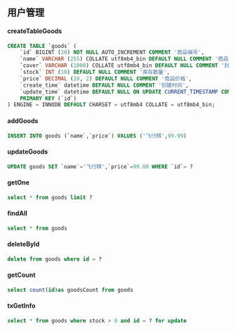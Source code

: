 ## 用户管理

#### createTableGoods
```sql
CREATE TABLE `goods` (
	`id` BIGINT (20) NOT NULL AUTO_INCREMENT COMMENT '商品编号',
	`name` VARCHAR (255) COLLATE utf8mb4_bin DEFAULT NULL COMMENT '商品名称',
	`cover` VARCHAR (1000) COLLATE utf8mb4_bin DEFAULT NULL COMMENT '封面',
	`stock` INT (10) DEFAULT NULL COMMENT '库存数量',
	`price` DECIMAL (10, 2) DEFAULT NULL COMMENT '商品价格',
	`create_time` datetime DEFAULT NULL COMMENT '创建时间',
	`update_time` datetime DEFAULT NULL ON UPDATE CURRENT_TIMESTAMP COMMENT '更新时间',
	PRIMARY KEY (`id`)
) ENGINE = INNODB DEFAULT CHARSET = utf8mb4 COLLATE = utf8mb4_bin;
```
#### addGoods
```sql
INSERT INTO goods (`name`,`price`) VALUES ('飞行棋',99.99)
```
#### updateGoods
```sql
UPDATE goods SET `name`='飞行棋',`price`=99.88 WHERE `id`= ?
```
#### getOne
```sql
select * from goods limit ?
```
#### findAll
```sql
select * from goods
```
#### deleteById
```sql
delete from goods where id = ?
```
#### getCount
```sql
select count(id)as goodsCount from goods
```
#### txGetInfo
```sql
select * from goods where stock > 0 and id = ? for update
```